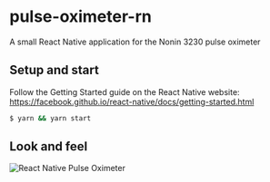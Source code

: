 # pulse-oximeter-rn
A small React Native application for the Nonin 3230 pulse oximeter

## Setup and start
Follow the Getting Started guide on the React Native website:
https://facebook.github.io/react-native/docs/getting-started.html

```bash
$ yarn && yarn start
```

## Look and feel

![React Native Pulse Oximeter](https://docs.google.com/uc?id=0ByyFni-G3erHMXdvZ2t5VFduTGM)
